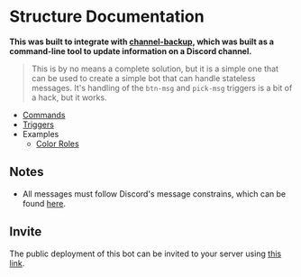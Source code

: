 # Structure Documentation

**This was built to integrate with [channel-backup](https://github.com/TinkerStorm/channel-backup), which was built as a command-line tool to update information on a Discord channel.**

> This is by no means a complete solution, but it is a simple one that can be used to create a simple bot that can handle stateless messages. It's handling of the `btn-msg` and `pick-msg` triggers is a bit of a hack, but it works.

- [Commands](./commands.md)
- [Triggers](./triggers#readme)
- Examples
  - [Color Roles](./examples/color-roles#readme)

## Notes

- All messages must follow Discord's message constrains, which can be found [here](https://discord.com/developers/docs/resources/channel#embed-limits).

## Invite

The public deployment of this bot can be invited to your server using [this link](https://discord.com/api/oauth2/authorize?client_id=1041078465274847312&permissions=275683526656&scope=applications.commands%20bot).
